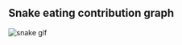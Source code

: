 
## Snake eating contribution graph
![snake gif](https://github.com/YOUR_USERNAME/YOUR_USERNAME/blob/output/github-contribution-grid-snake.gif)
